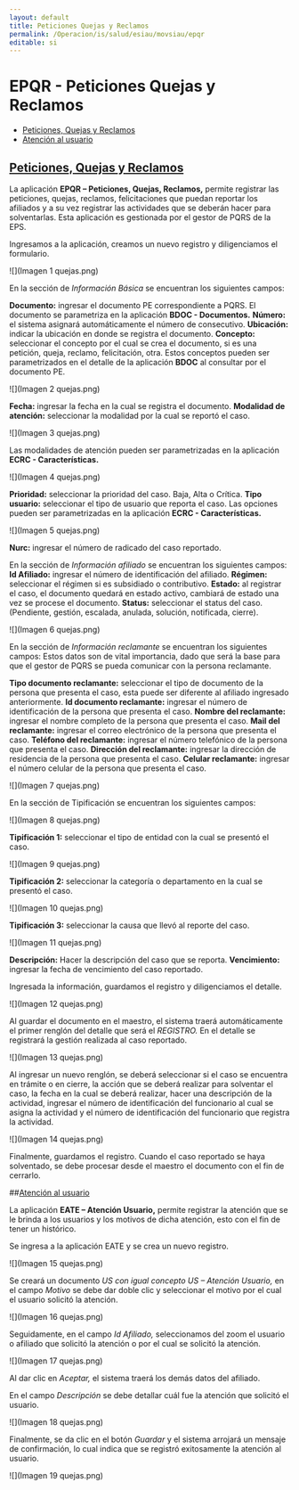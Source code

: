 ```yaml
---
layout: default
title: Peticiones Quejas y Reclamos
permalink: /Operacion/is/salud/esiau/movsiau/epqr
editable: si
---
```


# EPQR - Peticiones Quejas y Reclamos


- [Peticiones, Quejas y Reclamos](http://docs.oasiscom.com/Operacion/is/salud/esiau/movsiau/epqr#peticiones-quejas-y-reclamos)
- [Atención al usuario](http://docs.oasiscom.com/Operacion/is/salud/esiau/movsiau/epqr#atención-al-usuario)

## [Peticiones, Quejas y Reclamos](http://docs.oasiscom.com/Operacion/is/salud/esiau/movsiau/epqr#peticiones-quejas-y-reclamos)

La aplicación **EPQR – Peticiones, Quejas, Reclamos,** permite registrar las peticiones, quejas, reclamos, felicitaciones que puedan reportar los afiliados y a su vez registrar las actividades que se deberán hacer para solventarlas. Esta aplicación es gestionada por el gestor de PQRS de la EPS.

Ingresamos a la aplicación, creamos un nuevo registro y diligenciamos el formulario.

![](Imagen 1 quejas.png)

En la sección de *Información Básica* se encuentran los siguientes campos:

**Documento:** ingresar el documento PE correspondiente a PQRS. El documento se parametriza en la aplicación **BDOC - Documentos.**
**Número:** el sistema asignará automáticamente el número de consecutivo.
**Ubicación:** indicar la ubicación en donde se registra el documento.
**Concepto:** seleccionar el concepto por el cual se crea el documento, si es una petición, queja, reclamo, felicitación, otra. Estos conceptos pueden ser parametrizados en el detalle de la aplicación **BDOC** al consultar por el documento PE.

![](Imagen 2 quejas.png)

**Fecha:** ingresar la fecha en la cual se registra el documento.
**Modalidad de atención:** seleccionar la modalidad por la cual se reportó el caso.

![](Imagen 3 quejas.png)

Las modalidades de atención pueden ser parametrizadas en la aplicación **ECRC - Características.**

![](Imagen 4 quejas.png)

**Prioridad:** seleccionar la prioridad del caso. Baja, Alta o Crítica.
**Tipo usuario:** seleccionar el tipo de usuario que reporta el caso. Las opciones pueden ser parametrizadas en la aplicación **ECRC - Características.**

![](Imagen 5 quejas.png)

**Nurc:** ingresar el número de radicado del caso reportado.

En la sección de *Información afiliado* se encuentran los siguientes campos:
**Id Afiliado:** ingresar el número de identificación del afiliado.
**Régimen:** seleccionar el régimen si es subsidiado o contributivo.
**Estado:** al registrar el caso, el documento quedará en estado activo, cambiará de estado una vez se procese el documento.
**Status:** seleccionar el status del caso. (Pendiente, gestión, escalada, anulada, solución, notificada, cierre).

![](Imagen 6 quejas.png)

En la sección de *Información reclamante* se encuentran los siguientes campos:
Estos datos son de vital importancia, dado que será la base para que el gestor de PQRS se pueda comunicar con la persona reclamante.

**Tipo documento reclamante:** seleccionar el tipo de documento de la persona que presenta el caso, esta puede ser diferente al afiliado ingresado anteriormente.
**Id documento reclamante:** ingresar el número de identificación de la persona que presenta el caso.
**Nombre del reclamante:** ingresar el nombre completo de la persona que presenta el caso.
**Mail del reclamante:** ingresar el correo electrónico de la persona que presenta el caso.
**Teléfono del reclamante:** ingresar el número telefónico de la persona que presenta el caso.
**Dirección del reclamante:** ingresar la dirección de residencia de la persona que presenta el caso.
**Celular reclamante:** ingresar el número celular de la persona que presenta el caso.

![](Imagen 7 quejas.png)

En la sección de Tipificación se encuentran los siguientes campos:

![](Imagen 8 quejas.png)

**Tipificación 1:** seleccionar el tipo de entidad con la cual se presentó el caso.

![](Imagen 9 quejas.png)

**Tipificación 2:** seleccionar la categoría o departamento en la cual se presentó el caso.

![](Imagen 10 quejas.png)

**Tipificación 3:** seleccionar la causa que llevó al reporte del caso.

![](Imagen 11 quejas.png)

**Descripción:** Hacer la descripción del caso que se reporta.
**Vencimiento:** ingresar la fecha de vencimiento del caso reportado.

Ingresada la información, guardamos el registro y diligenciamos el detalle.

![](Imagen 12 quejas.png)

Al guardar el documento en el maestro, el sistema traerá automáticamente el primer renglón del detalle que será el *REGISTRO.* En el detalle se registrará la gestión realizada al caso reportado.

![](Imagen 13 quejas.png)

Al ingresar un nuevo renglón, se deberá seleccionar si el caso se encuentra en trámite o en cierre, la acción que se deberá realizar para solventar el caso, la fecha en la cual se deberá realizar, hacer una descripción de la actividad, ingresar el número de identificación del funcionario al cual se asigna la actividad y el número de identificación del funcionario que registra la actividad.

![](Imagen 14 quejas.png)

Finalmente, guardamos el registro. Cuando el caso reportado se haya solventado, se debe procesar desde el maestro el documento con el fin de cerrarlo.

##[Atención al usuario](http://docs.oasiscom.com/Operacion/is/salud/esiau/movsiau/epqr#atención-al-usuario)

La aplicación **EATE – Atención Usuario,** permite registrar la atención que se le brinda a los usuarios y los motivos de dicha atención, esto con el fin de tener un histórico.

Se ingresa a la aplicación EATE y se crea un nuevo registro.

![](Imagen 15 quejas.png)

Se creará un documento *US con igual concepto US – Atención Usuario,* en el campo *Motivo* se debe dar doble clic y seleccionar el motivo por el cual el usuario solicitó la atención.

![](Imagen 16 quejas.png)

Seguidamente, en el campo *Id Afiliado,* seleccionamos del zoom el usuario o afiliado que solicitó la atención o por el cual se solicitó la atención.

![](Imagen 17 quejas.png)

Al dar clic en *Aceptar,* el sistema traerá los demás datos del afiliado.

En el campo *Descripción* se debe detallar cuál fue la atención que solicitó el usuario.

![](Imagen 18 quejas.png)

Finalmente, se da clic en el botón *Guardar* y el sistema arrojará un mensaje de confirmación, lo cual indica que se registró exitosamente la atención al usuario.

![](Imagen 19 quejas.png)
